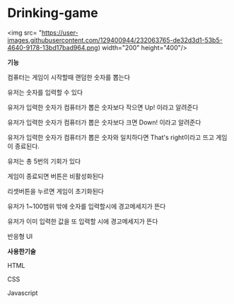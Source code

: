 # Drinking-game

<img src= "https://user-images.githubusercontent.com/129400944/232063765-de32d3d1-53b5-4640-9178-13bd17bad964.png)
width="200" height="400"/>
                        
**기능**
                        
컴퓨터는 게임이 시작할때 랜덤한 숫자를 뽑는다
                        
                        
유저는 숫자를 입력할 수 있다
                        
                        
유저가 입력한 숫자가 컴퓨터가 뽑은 숫자보다 작으면 Up! 이라고 알려준다
                        
                        
유저가 입력한 숫자가 컴퓨터가 뽑은 숫자보다 크면 Down! 이라고 알려준다
                        
                        
유저가 입력한 숫자가 컴퓨터가 뽑은 숫자와 일치하다면 That's right이라고 뜨고 게임이 종료된다.
                        
                        
유저는 총 5번의 기회가 있다
                        
                        
게임이 종료되면 버튼은 비활성화된다
                        
                        
리셋버튼을 누르면 게임이 초기화된다
                        
                        
유저가 1~100범위 밖에 숫자를 입력할시에 경고메세지가 뜬다
                        
                        
유저가 이미 입력한 값을 또 입력할 시에 경고메세지가 뜬다
                        
                        
반응형 UI               
                        
**사용한기술**
                        
HTML
                        
CSS
                        
Javascript                        
